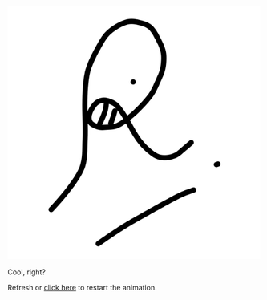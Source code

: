 ![](./md_signature.svg)

Cool, right?

Refresh or [click here](https://github.com/muhrizqiardi/handwriting-svg-animation#readme) to restart the animation.